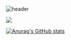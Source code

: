 ![header](https://capsule-render.vercel.app/api?type=Waving&color=random&height=200&section=header&text=dev.KMC&fontSize=40)  


<img src="https://img.shields.io/badge/GitHub-0A122A?style=for-the-badge&logo=GitHub&logoColor=white">


[![Anurag's GitHub stats](https://github-readme-stats.vercel.app/api?username=devKMC&show_icons=true&theme=shadow_blue)](https://github.com/anuraghazra/github-readme-stats)




<!--
**devKMC/devKMC** is a ✨ _special_ ✨ repository because its `README.md` (this file) appears on your GitHub profile.

Here are some ideas to get you started:

- 🔭 I’m currently working on ...
- 🌱 I’m currently learning ...
- 👯 I’m looking to collaborate on ...
- 🤔 I’m looking for help with ...
- 💬 Ask me about ...
- 📫 How to reach me: ...
- 😄 Pronouns: ...
- ⚡ Fun fact: ...
-->
